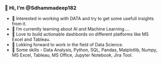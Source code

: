 ### 👋 Hi, I’m @Sdhammadeep182
- 👀 Interested in working with DATA and try to get some usefull insights from it.
- 🌱 I’m currently learning about AI and Machine Learning....
- 💞️ Love to build actionable dashbords on different platforms like MS Excel and Tableau.
- 🤞 Lokking forward to work in the field of Data Science.
- 🥇 Some skills - Data Analysis, Python, SQL, Pandas, Matplotlib, Numpy, MS Excel, Tableau,
                   MS Office, Jupyter Notebook, Jira Tool.
                


<!---
Sdhammadeep182/Sdhammadeep182 is a ✨ special ✨ repository because its `README.md` (this file) appears on your GitHub profile.
You can click the Preview link to take a look at your changes.
--->
